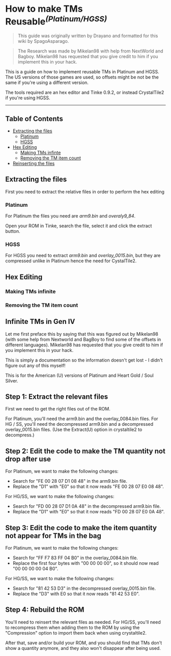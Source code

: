 # How to make TMs Reusable<sup>*(Platinum/HGSS)*</sup>

>This guide was originally written by Drayano and formatted for this wiki by SpagoAsparago.

> The Research was made by Mikelan98 with help from NextWorld and Bagboy.
Mikelan98 has requested that you give credit to him if you implement this in your hack.

This is a guide on how to implement reusable TMs in Platinum and HGSS. The US versions of those games are used, so offsets might be not be the same if you're using a different version.

The tools required are an hex editor and Tinke 0.9.2, or instead CrystalTile2 if you're using HGSS.

--- 
## Table of Contents
* [Extracting the files](#section)
  * [Platinum](#subsection-1)
  * [HGSS](#subsection-2)
* [Hex Editing](#section-2)
  * [Making TMs infinte](#subsection-1)
  * [Removing the TM item count](#subsection-2)
* [Reinserting the files](#section-3)

## Extracting the files
First you need to extract the relative files in order to perform the hex editing
### Platinum
For Platinum the files you need are *arm9.bin* and *overaly9_84*.

Open your ROM in Tinke, search the file, select it and click the extract button.


### HGSS
For HGSS you need to extract *arm9.bin* and *overlay_0015.bin*, but they are compressed unlike in Platinum hence the need for CystalTile2.


## Hex Editing

### Making TMs infinite


### Removing the TM item count



Infinite TMs in Gen IV
---
Let me first preface this by saying that this was figured out by Mikelan98 (with some help from Nextworld and BagBoy to find some of the offsets in different languages). Mikelan98 has requested that you give credit to him if you implement this in your hack.

This is simply a documentation so the information doesn't get lost - I didn't figure out any of this myself!

This is for the American (U) versions of Platinum and Heart Gold / Soul Silver.

Step 1: Extract the relevant files
---
First we need to get the right files out of the ROM.

For Platinum, you'll need the arm9.bin and the overlay_0084.bin files.
For HG / SS, you'll need the decompressed arm9.bin and a decompressed overlay_0015.bin files. (Use the Extract(U) option in crystaltile2 to decompress.) 

Step 2: Edit the code to make the TM quantity not drop after use
---
For Platinum, we want to make the following changes:
* Search for "FE 00 28 07 D1 08 48" in the arm9.bin file.
* Replace the "D1" with "E0" so that it now reads "FE 00 28 07 E0 08 48".

For HG/SS, we want to make the following changes:
* Search for "FD 00 28 07 D1 0A 48" in the decompressed arm9.bin file.
* Replace the "D1" with "E0" so that it now reads "FD 00 28 07 E0 0A 48".

Step 3: Edit the code to make the item quantity not appear for TMs in the bag
---
For Platinum, we want to make the following changes:
* Search for "FF F7 83 FF 04 B0" in the overlay_0084.bin file.
* Replace the first four bytes with "00 00 00 00", so it should now read "00 00 00 00 04 B0".

For HG/SS, we want to make the following changes:
* Search for "81 42 53 D3" in the decompressed overlay_0015.bin file.
* Replace the "D3" with E0 so that it now reads "81 42 53 E0".

Step 4: Rebuild the ROM
---
You'll need to reinsert the relevant files as needed. For HG/SS, you'll need to recompress them when adding them to the ROM by using the "Compression" option to import them back when using crystaltile2.

After that, save and/or build your ROM, and you should find that TMs don't show a quantity anymore, and they also won't disappear after being used.

